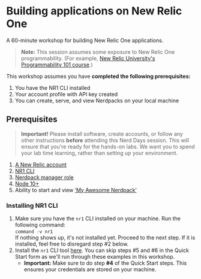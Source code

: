 # Building applications on New Relic One

A 60-minute workshop for building New Relic One applications.

> **Note:** This session assumes some exposure to New Relic One programmability. (For example, [New Relic University's Programmability 101 course](https://learn.newrelic.com/series/webcasts/live-learncast-new-relic-one-programmability).)

This workshop assumes you have __completed the following prerequisites:__

1. You have the NR1 CLI installed
2. Your account profile with API key created
3. You can create, serve, and view Nerdpacks on your local machine

## Prerequisites

> **Important!** Please install software, create accounts, or follow any other instructions **before** attending this Nerd Days session. This will ensure that you're ready for the hands-on labs. We want you to spend your lab time learning, rather than setting up your environment.

1. [A New Relic account](https://newrelic.com/signup)
2. [NR1 CLI](#installing-nr1-cli)
3. [Nerdpack manager role](https://docs.newrelic.com/docs/accounts/accounts/roles-permissions/add-update-users)
4. [Node 10+](https://nodejs.org/en/)
5. Ability to start and view [‘My Awesome Nerdpack’](https://developer.newrelic.com/build-apps/build-hello-world-app)

### Installing NR1 CLI

1. Make sure you have the `nr1` CLI installed on your machine. Run the following command:<br> ```command -v nr1``` <br> If nothing shows up, it's not installed yet. Proceed to the next step. If it is installed, feel free to disregard step #2 below.
2. Install the `nr1` CLI tool [here](https://one.newrelic.com/launcher/developer-center.launcher). You can skip steps #5 and #6 in the Quick Start form as we'll run through these examples in this workshop.
    - **Important:** Make sure to do step **#4** of the Quick Start steps. This ensures your credentials are stored on your machine.
